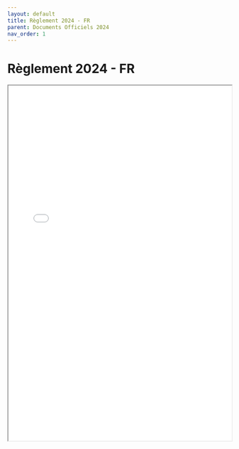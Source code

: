 ```yaml
---
layout: default
title: Règlement 2024 - FR
parent: Documents Officiels 2024
nav_order: 1
---
```


# Règlement 2024 - FR

<iframe src="../../assets/pdf/Eurobot2024_Rules_CUP_FR_FINAL.pdf" width="100%" height="800px"></iframe>